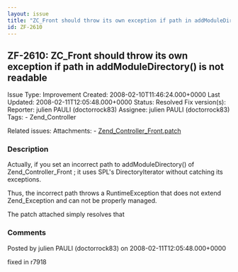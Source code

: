 ```yaml
---
layout: issue
title: "ZC_Front should throw its own exception if path in addModuleDirectory() is not readable"
id: ZF-2610
---
```


ZF-2610: ZC\_Front should throw its own exception if path in addModuleDirectory() is not readable
-------------------------------------------------------------------------------------------------

 Issue Type: Improvement Created: 2008-02-10T11:46:24.000+0000 Last Updated: 2008-02-11T12:05:48.000+0000 Status: Resolved Fix version(s): 
 Reporter:  julien PAULI (doctorrock83)  Assignee:  julien PAULI (doctorrock83)  Tags: - Zend\_Controller
 
 Related issues: 
 Attachments: - [Zend\_Controller\_Front.patch](/issues/secure/attachment/11136/Zend_Controller_Front.patch)
 
### Description

Actually, if you set an incorrect path to addModuleDirectory() of Zend\_Controller\_Front ; it uses SPL's DirectoryIterator without catching its exceptions.

Thus, the incorrect path throws a RuntimeException that does not extend Zend\_Exception and can not be properly managed.

The patch attached simply resolves that

 

 

### Comments

Posted by julien PAULI (doctorrock83) on 2008-02-11T12:05:48.000+0000

fixed in r7918

 

 